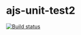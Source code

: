 # ajs-unit-test2
[![Build status](https://ci.appveyor.com/api/projects/status/eqkd41d7fyihu8xq/branch/master?svg=true)](https://ci.appveyor.com/project/AnnaAlexandrova1/ajs-unit-test2/branch/master)
